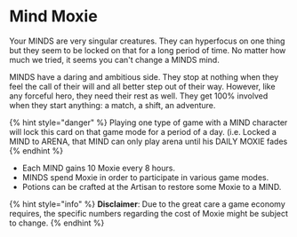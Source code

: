 # Mind Moxie

Your MINDS are very singular creatures. They can hyperfocus on one thing but they seem to be locked on that for a long period of time. No matter how much we tried, it seems you can't change a MINDS mind.

MINDS have a daring and ambitious side. They stop at nothing when they feel the call of their will and all better step out of their way. However, like any forceful hero, they need their rest as well. They get 100% involved when they start anything: a match, a shift, an adventure.

{% hint style="danger" %}
Playing one type of game with a MIND character will lock this card on that game mode for a period of a day. (i.e. Locked a MIND to ARENA, that MIND can only play arena until his DAILY MOXIE fades
{% endhint %}

* Each MIND gains 10 Moxie every 8 hours.&#x20;
* MINDS spend Moxie in order to participate in various game modes.&#x20;
* Potions can be crafted at the Artisan to restore some Moxie to a MIND.

{% hint style="info" %}
**​Disclaimer**: Due to the great care a game economy requires, the specific numbers regarding the cost of Moxie might be subject to change.
{% endhint %}
